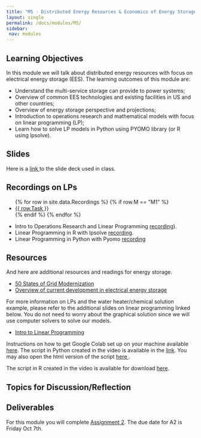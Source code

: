 ```yaml
---
title: "M5 - Distributed Energy Resources & Economics of Energy Storage"
layout: single
permalink: /docs/modules/M5/
sidebar:
 nav: modules
---
```


## Learning Objectives

In this module we will talk about distributed energy resources with focus on electrical energy storage (EES). The learning outcomes of this module are:

* Understand the multi-service storage can provide to power systems;
* Overview of common EES technologies and existing facilities in US and other countries;
* Overview of energy storage perspective and projections;
* Introduction to operations research and mathematical models with focus on linear programming (LP);
* Learn how to solve LP models in Python using PYOMO library (or R using lpsolve).

## Slides

Here is a <a href="/docs/modules/PPTS/PSE_M5_DER_Storage.pdf" > link </a> to the slide deck used in class.


## Recordings on LPs
  <ul>
  {% for row in site.data.Recordings %}
  {% if row.M == "M1" %}
  <li> <a href="{{ row.link }}" target="_blank">{{ row.Task }}</a></li>
  {% endif %}
  {% endfor %}
  </ul>

* Intro to Operations Research and Linear Programming [recording](https://youtu.be/2HdF3Uprz2s)).
* Linear Programming in R with lpsolve [recording](https://youtu.be/HwdVA__DfRM).
* Linear Programming in Python with Pyomo [recording](https://youtu.be/PIghwRli-S4)

## Resources

And here are additional resources and readings for energy storage.

* <a href="/docs/modules/readings/M5_gridmod.pdf" > 50 States of Grid Modernization </a>
* <a href="/docs/modules/readings/M5_ElectES.pdf" > Overview of current development in electrical energy storage </a>

For more information on LPs and the water heater/chemical solution example, please refer to the additional slides on linear programming linked below. You do not need to worry about the graphical solution since we will use computer solvers to solve our models.

* <a href="/docs/modules/readings/M5_Additional_LP_Slides.pdf" > Intro to Linear Programming </a>

Instructions on how to get Google Colab set up on your machine available <a href="/docs/modules/codes/M5/colab/" > here</a>.
The script in Python created in the video is available in the [link](https://colab.research.google.com/drive/1PPme9yDW9Vcon8F9Oi-ku0dYMhau__2r?usp=sharing). You may also open the html version of the script <a href="/docs/modules/codes/M5_SimpleExamplePY.html" > here </a>.

The script in R created in the video is available for download <a href="/docs/modules/codes/M5_SimpleExample.R" > here</a>.

## Topics for Discussion/Reflection



## Deliverables

For this module you will complete [Assignment 2](). The due date for A2 is Friday Oct 7th.
